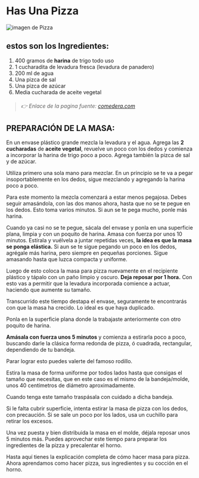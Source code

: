 # Has Una Pizza
 ![imagen de Pizza](https://odd-prod.gfrcdn.net/ODD/images/offergallery/d2ecb6ff-7742-4a66-a90e-0b0e0cca5c09/c74111aa.jpg "Deliciosa Pizza")

## estos son los Ingredientes:

1. 400 gramos de **harina** de trigo todo uso
2. 1 cucharadita de levadura fresca (levadura de panadero)
3. 200 ml de agua
4. Una pizca de sal
5. Una pizca de azúcar
6. Media cucharada de aceite vegetal

> ###### 👉 Enlace de la pagina fuente: [comedera.com][def]

## PREPARACIÓN DE LA MASA:

En un envase plástico grande mezcla la levadura y el agua. Agrega las **2 cucharadas** de **aceite vegetal**, revuelve un poco con los dedos y comienza a incorporar la harina de trigo poco a poco. Agrega también la pizca de sal y de azúcar.

Utiliza primero una sola mano para mezclar. En un principio se te va a pegar insoportablemente en los dedos, sigue mezclando y agregando la harina poco a poco.

Para este momento la mezcla comenzará a estar menos pegajosa. Debes seguir amasándola, con las dos manos ahora, hasta que no se te pegue en los dedos. Esto toma varios minutos. Si aun se te pega mucho, ponle más harina.

Cuando ya casi no se te pegue, sácala del envase y ponla en una superficie plana, limpia y con un poquito de harina. Amasa con fuerza por unos 10 minutos. Estírala y vuélvela a juntar repetidas veces, **la idea es que la masa se ponga elástica.** Si aun se te sigue pegando un poco en los dedos, agrégale más harina, pero siempre en pequeñas porciones. Sigue amasando hasta que luzca compacta y uniforme.

Luego de esto coloca la masa para pizza nuevamente en el recipiente plástico y tápalo con un paño limpio y oscuro. **Deja reposar por 1 hora.** Con esto vas a permitir que la levadura incorporada comience a actuar, haciendo que aumente su tamaño.

Transcurrido este tiempo destapa el envase, seguramente te encontrarás con que la masa ha crecido. Lo ideal es que haya duplicado.

Ponla en la superficie plana donde la trabajaste anteriormente con otro poquito de harina.

**Amásala con fuerza unos 5 minutos** y comienza a estirarla poco a poco, buscando darle la clásica forma redonda de pizza, ó cuadrada, rectangular, dependiendo de tu bandeja.

Parar lograr esto puedes valerte del famoso rodillo.

Estira la masa de forma uniforme por todos lados hasta que consigas el tamaño que necesitas, que en este caso es el mismo de la bandeja/molde, unos 40 centímetros de diámetro aproximadamente.

Cuando tenga este tamaño traspásala con cuidado a dicha bandeja.

Si le falta cubrir superficie, intenta estirar la masa de pizza con los dedos, con precaución. Si se sale un poco por los lados, usa un cuchillo para retirar los excesos.

Una vez puesta y bien distribuida la masa en el molde, déjala reposar unos 5 minutos más. Puedes aprovechar este tiempo para preparar los ingredientes de la pizza y precalentar el horno.

Hasta aquí tienes la explicación completa de cómo hacer masa para pizza. Ahora aprendamos como hacer pizza, sus ingredientes y su cocción en el horno.



[def]: https://www.comedera.com/como-hacer-pizza-casera/ "Haz CLic Aqui para ver la paginaweb de tu receta"
[def2]: pizza1.jpg
